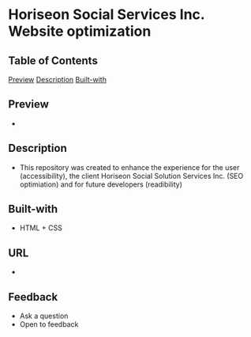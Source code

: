 <!-- UofT module Challenge #1 - SEO optimization, accessbility, readibility-->

# Horiseon Social Services Inc. Website optimization

## Table of Contents

[Preview](##Preview)
[Description](##Description)
[Built-with](##Built-with)

## Preview

-

## Description

- This repository was created to enhance the experience for the user (accessibility), the client Horiseon Social Solution Services Inc. (SEO optimiation) and for future developers (readibility)

## Built-with

- HTML + CSS

## URL

-

## Feedback

- Ask a question
- Open to feedback
